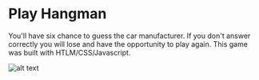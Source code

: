 # Play Hangman

You'll have six chance to guess the car manufacturer. If you don't answer correctly you will lose and have the opportunity to play again. 
This game was built with HTLM/CSS/Javascript.

![alt text](https://raw.githubusercontent.com/snowghost24/hangman/master/assets/images/hangman.gif)
